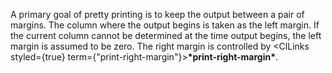  



A primary goal of pretty printing is to keep the output between a pair of margins. The column where the output begins is taken as the left margin. If the current column cannot be determined at the time output begins, the left margin is assumed to be zero. The right margin is controlled by <ClLinks styled={true} term={"print-right-margin"}><b>\*print-right-margin\*</b></ClLinks>. 



